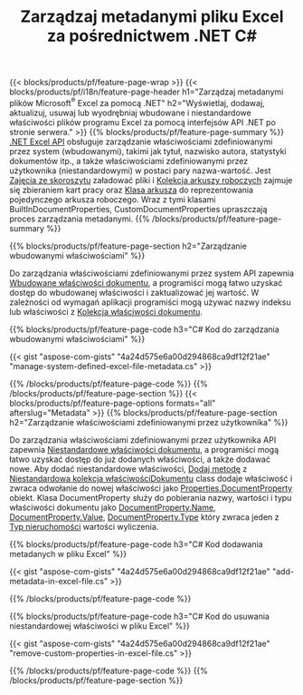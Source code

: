 ﻿---
title: Zarządzaj metadanymi pliku Excel za pośrednictwem .NET C#
url: /pl/net/metadata/
description: Przeglądaj, dodawaj, edytuj, usuwaj lub wyodrębniaj metadane plików Excel za pomocą zaledwie kilku linijek kodu C#
---
{{< blocks/products/pf/feature-page-wrap >}}
{{< blocks/products/pf/i18n/feature-page-header h1="Zarządzaj metadanymi plików Microsoft<sup>&reg;</sup> Excel za pomocą .NET" h2="Wyświetlaj, dodawaj, aktualizuj, usuwaj lub wyodrębniaj wbudowane i niestandardowe właściwości plików programu Excel za pomocą interfejsów API .NET po stronie serwera." >}}
{{% blocks/products/pf/feature-page-summary %}}
[.NET Excel API](/cells/net/) obsługuje zarządzanie właściwościami zdefiniowanymi przez system (wbudowanymi), takimi jak tytuł, nazwisko autora, statystyki dokumentów itp., a także właściwościami zdefiniowanymi przez użytkownika (niestandardowymi) w postaci pary nazwa-wartość. Jest [Zajęcia ze skoroszytu](https://apireference.aspose.com/cells/net/aspose.cells/workbook) załadować pliki i [Kolekcja arkuszy roboczych](https://apireference.aspose.com/cells/net/aspose.cells/worksheetcollection) zajmuje się zbieraniem kart pracy oraz [Klasa arkusza](https://apireference.aspose.com/cells/net/aspose.cells/worksheet) do reprezentowania pojedynczego arkusza roboczego. Wraz z tymi klasami BuiltInDocumentProperties, CustomDocumentProperties upraszczają proces zarządzania metadanymi. 
{{% /blocks/products/pf/feature-page-summary %}}

{{% blocks/products/pf/feature-page-section h2="Zarządzanie wbudowanymi właściwościami" %}}

Do zarządzania właściwościami zdefiniowanymi przez system API zapewnia [Wbudowane właściwości dokumentu](https://apireference.aspose.com/cells/net/aspose.cells/workbook/properties/builtindocumentproperties), a programiści mogą łatwo uzyskać dostęp do wbudowanej właściwości i zaktualizować jej wartość. W zależności od wymagań aplikacji programiści mogą używać nazwy indeksu lub właściwości z [Kolekcja właściwości dokumentu](https://apireference.aspose.com/cells/net/aspose.cells.properties/documentpropertycollection). 

{{% blocks/products/pf/feature-page-code h3="C# Kod do zarządzania wbudowanymi właściwościami" %}}

{{< gist "aspose-com-gists" "4a24d575e6a00d294868ca9df12f21ae" "manage-system-defined-excel-file-metadata.cs" >}}

{{% /blocks/products/pf/feature-page-code %}}
{{% /blocks/products/pf/feature-page-section %}}
{{< blocks/products/pf/feature-page-options formats="all" afterslug="Metadata" >}}
{{% blocks/products/pf/feature-page-section h2="Zarządzanie właściwościami zdefiniowanymi przez użytkownika" %}}

Do zarządzania właściwościami zdefiniowanymi przez użytkownika API zapewnia [Niestandardowe właściwości dokumentu](https://apireference.aspose.com/cells/net/aspose.cells/workbook/properties/customdocumentproperties), a programiści mogą łatwo uzyskać dostęp do już dodanych właściwości, a także dodawać nowe. Aby dodać niestandardowe właściwości, [Dodaj metodę](https://apireference.aspose.com/cells/net/aspose.cells.properties/customdocumentpropertycollection/methods/add/index) z [Niestandardowa kolekcja właściwościDokumentu](https://apireference.aspose.com/cells/net/aspose.cells.properties/customdocumentpropertycollection) class dodaje właściwość i zwraca odwołanie do nowej właściwości jako [Properties.DocumentProperty](https://apireference.aspose.com/cells/net/aspose.cells.properties/documentproperty) obiekt. Klasa DocumentProperty służy do pobierania nazwy, wartości i typu właściwości dokumentu jako [DocumentProperty.Name](https://apireference.aspose.com/cells/net/aspose.cells.properties/documentproperty/properties/name), [DocumentProperty.Value](https://apireference.aspose.com/cells/net/aspose.cells.properties/documentproperty/properties/value),  [DocumentProperty.Type](https://apireference.aspose.com/cells/net/aspose.cells.properties/documentproperty/properties/type) który zwraca jeden z [Typ nieruchomości](https://apireference.aspose.com/cells/net/aspose.cells.properties/propertytype) wartości wyliczenia. 
 
{{% blocks/products/pf/feature-page-code h3="C# Kod dodawania metadanych w pliku Excel" %}}

{{< gist "aspose-com-gists" "4a24d575e6a00d294868ca9df12f21ae" "add-metadata-in-excel-file.cs" >}}

{{% /blocks/products/pf/feature-page-code %}}


{{% blocks/products/pf/feature-page-code h3="C# Kod do usuwania niestandardowej właściwości w pliku Excel" %}}

{{< gist "aspose-com-gists" "4a24d575e6a00d294868ca9df12f21ae" "remove-custom-properties-in-excel-file.cs" >}}

{{% /blocks/products/pf/feature-page-code %}}
{{% /blocks/products/pf/feature-page-section %}}
